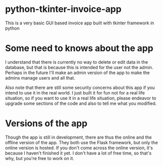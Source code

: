 # python-tkinter-invoice-app
This is a very basic GUI based invoice app built with tkinter framework in python

# Some need to knows about the app

I understand that there is currently no way to delete or edit data in the database, but that is because this is intended for the user not the admin. Perhaps in the future I'll make an admin version of the app to make the admins manage users and all that.

Also note that there are still some security concerns about this app if you intend to use it in the real world. I just built it for fun not for a real life situation, so if you want to use it in a real life situation, please endeavor to upgrade some sections of the code and also to tell me what you modified.

# Versions of the app

Though the app is still in development, there are thus the online and the offline version of the app. They both use the Flask framework, but only the online version is hosted. If you don't come across the online version, it's because I haven't finished it yet. I don't have a lot of free time, so that's why, but you're free to work on it.
